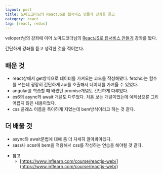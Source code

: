 ```yaml
---
layout: post
title: 노마드코더님의 ReactJS로 웹서비스 만들기 강좌를 듣고
category: react
tag: [react, redux] 
---
```


velopert님의 강좌에 이어 노마드코더님의 [ReactJS로 웹서비스 만들기](https://www.inflearn.com/course/reactjs-web/) 강좌를 봤다.

간단하게 강좌를 듣고 생각한 것을 적어본다.

## 배운 것
  - react상에서 get방식으로 데이터를 가져오는 코드를 작성해봤다. fetch라는 함수를 쓰는데 굉장히 간단하게 api를 호출해서 데이터를 가져올 수 있었다. 
  - angular를 학습할 때 배웠던 promise개념도 간단하게 다루었다. 
  - es6의 async와 await 개념도 다루었다. 처음 보는 개념이었는데 예제상으론 그리 어렵지 않은 내용이었다.
  - css 클래스 이름을 특이하게 지었는데 bem방식이라고 하는 것 같다. 
  
## 더 배울 것
  - async와 await문법에 대해 좀 더 자세히 알아봐야겠다.
  - sass나 scss에 bem을 적용해서 css를 작성하는 연습을 해야될 것 같다.
    
    
    
* 참고
  - [https://www.inflearn.com/course/reactjs-web/](https://www.inflearn.com/course/reactjs-web/) 
